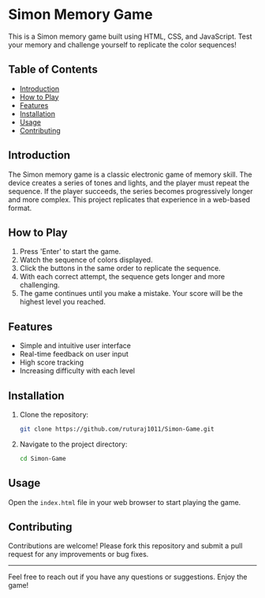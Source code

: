 # Simon Memory Game

This is a Simon memory game built using HTML, CSS, and JavaScript. Test your memory and challenge yourself to replicate the color sequences!

## Table of Contents

- [Introduction](#introduction)
- [How to Play](#how-to-play)
- [Features](#features)
- [Installation](#installation)
- [Usage](#usage)
- [Contributing](#contributing)

## Introduction

The Simon memory game is a classic electronic game of memory skill. The device creates a series of tones and lights, and the player must repeat the sequence. If the player succeeds, the series becomes progressively longer and more complex. This project replicates that experience in a web-based format.

## How to Play

1. Press 'Enter' to start the game.
2. Watch the sequence of colors displayed.
3. Click the buttons in the same order to replicate the sequence.
4. With each correct attempt, the sequence gets longer and more challenging.
5. The game continues until you make a mistake. Your score will be the highest level you reached.

## Features

- Simple and intuitive user interface
- Real-time feedback on user input
- High score tracking
- Increasing difficulty with each level

## Installation

1. Clone the repository:

    ```bash
    git clone https://github.com/ruturaj1011/Simon-Game.git
    ```

2. Navigate to the project directory:

    ```bash
    cd Simon-Game
    ```

## Usage

Open the `index.html` file in your web browser to start playing the game.

## Contributing

Contributions are welcome! Please fork this repository and submit a pull request for any improvements or bug fixes.

---

Feel free to reach out if you have any questions or suggestions. Enjoy the game!
